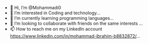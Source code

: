 - 👋 Hi, I’m @Mohammadi0
- 👀 I’m interested in Coding and technology...
- 🌱 I’m currently learning programming languages...
- 💞️ I’m looking to collaborate with friends on the same interests ...
- 📫 How to reach me on my LinkedIn account https://www.linkedin.com/in/mohammad-ibrahim-b8832872/...

<!---
Mohammadi0/Mohammadi0 is a ✨ special ✨ repository because its `README.md` (this file) appears on your GitHub profile.
You can click the Preview link to take a look at your changes.
--->
